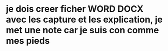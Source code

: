# je dois creer ficher WORD DOCX avec les capture et les explication, je met une note car je suis con comme mes pieds
